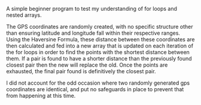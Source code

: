 A simple beginner program to test my understanding of for loops and nested arrays. 

The GPS coordinates are randomly created, with no specific structure other than ensuring latitude and longitude fall within their respective ranges. Using the Haversine Formula, these distance between these coordinates are then calculated and fed into a new array that is updated on each iteration of the for loops in order to find the points with the shortest distance between them. If a pair is found to have a shorter distance than the previously found closest pair then the new will replace the old. Once the points are exhausted, the final pair found is definitively the closest pair. 

I did not account for the odd occasion where two randomly generated gps coordinates are identical, and put no safeguards in place to prevent that from happening at this time. 
